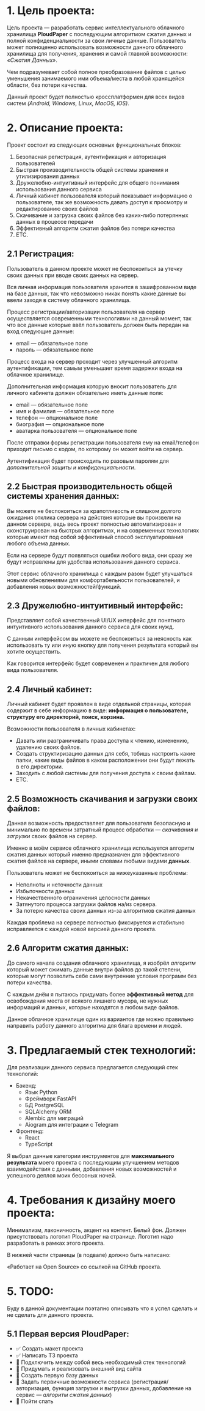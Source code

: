 # 1. Цель проекта:

Цель проекта — разработать сервис интеллектуального облачного хранилища **PloudPaper** с последующим алгоритмом сжатия данных и полной конфиденциальности за свои личные данные. Пользователь может полноценно использовать возможности данного облачного хранилища для получения, хранения и самой главной возможности: *«Сжатия Данных»*. 

Чем подразумевает собой полное преобразование файлов с целью уменьшения занимаемого ими объема/места в любой хранящейся области, без потери качества. 

Данный проект будет полностью кроссплатформен для всех видов систем *(Android, Windows, Linux, MacOS, IOS)*.

# 2. Описание проекта:

Проект состоит из следующих основных функциональных блоков:

1. Безопасная регистрация, аутентификация и авторизация пользователей
2. Быстрая производительность общей системы хранения и утилизирования данных
3. Дружелюбно-интуитивный интерфейс для общего понимания использования данного сервиса
4. Личный кабинет пользователя который показывает информацию о пользователе, так же возможность давать доступ к просмотру и редактированию своих файлов
5. Скачивание и загрузка своих файлов без каких-либо потерянных данных в процессе передачи
6. Эффективный алгоритм сжатия файлов без потери качества
7. ETC.
    
    
## 2.1 Регистрация:

Пользователь в данном проекте может не беспокоиться за утечку своих данных при вводе своих данных на сервер. 

Вся личная информация пользователя хранится в зашифрованном виде на базе данных, так что невозможно никак понять какие данные вы ввели заходя в систему облачного хранилища. 

Процесс регистрации/авторизации пользователя на сервер осуществляется современными технологиями на данный момент, так что все данные которые ввёл пользователь должен быть передан на вход следующие данные:

* email — обязательное поле
* пароль — обязательное поле

Процесс входа на сервер проходит через улучшенный алгоритм аутентификации, тем самым уменьшает время задержки входа на облачное хранилище.

Дополнительная информация которую вносит пользователь для личного кабинета должен обязательно иметь данные поля:

* email — обязательное поле
* имя и фамилия — обязательное поле
* телефон — опциональное поле 
* биография — опциональное поле
* аватарка пользователя — опциональное поле

После отправки формы регистрации пользователя ему на email/телефон приходит письмо с кодом, по которому он может войти на сервер. 

Аутентификация будет происходить по разовым паролям для *дополнительной защиты и конфиденциальности*.

## 2.2 Быстрая производительность общей системы хранения данных:

Вы можете не беспокоиться за крапотливость и слишком долгого ожидания отклика сервера на действия которые вы произвели на данном сервере, ведь весь проект полностью автоматизирован и сконструирован на быстрых алгоритмах, и на современных технологиях которые имеют под собой эффективный способ эксплуатирования любого объема данных.

Если на сервере будут появляться ошибки любого вида, они сразу же будут исправлены для удобства использования данного сервиса.

Этот сервис облачного хранилища с каждым разом будет улучшаться новыми обновлениями для комфортабельности пользователей, и добавления новых возможностей/функций.

## 2.3 Дружелюбно-интуитивный интерфейс:

Представляет собой качественный UI/UX интерфейс для понятного интуитивного использования данного сервиса для своих нужд. 

С данным интерфейсом вы можете не беспокоиться за неясность как использовать ту или иную кнопку для получения результата который вы хотите осуществить. 

Как говорится интерфейс будет современен и практичен для любого вида пользователя.

## 2.4 Личный кабинет:

Личный кабинет будет проявлен в виде отдельной страницы, которая содержит в себе информацию в виде: **информация о пользователе, структуру его директорий, поиск, корзина.**

Возможности пользователя в личных кабинетах:
* Давать или разграничивать права доступа к чтению, изменению, удалению своих файлов.
* Создать структиризацию данных для себя, тобишь настроить какие папки, какие виды файлов в каком расположении они будут лежать в его директории.
* Заходить с любой системы для получения доступа к своим файлам.
* ETC.

## 2.5 Возможность скачивания и загрузки своих файлов:

Данная возможность предоставляет для пользователя безопасную и минимально по времени затратный процесс обработки — *скачивания и загрузки* своих файлов на сервер.

Именно в моём сервисе облачного хранилища используется алгоритм сжатия данных который именно предназначен для эффективного сжатия файлов на сервере, иными словами любыми видами **данных**. 

Пользователь может не беспокоиться за нижеуказанные проблемы:
* Неполноты и неточности данных
* Избыточности данных
* Некачественного ограничения целосности данных
* Затянутого процесса загрузки файлов на/из сервера.
* За потерю качества своих данных из-за алгоритмов сжатия данных

Каждая проблема на сервере полностью фиксируется и стабильно исправляется с каждой новой версией данного проекта.

## 2.6 Алгоритм сжатия данных:

До самого начала создания облачного хранилища, я изобрёл *алгоритм* который может сжимать данные внутри файлов до такой степени, которые могут позволить себе сами внутренние условия программ без потери качества. 

С каждым днём я пытаюсь придумать более **эффективный метод** для освобождения места от всякого лишнего мусора, не нужных информаций и данных, которые находятся в любом виде файлов. 

Данное облачное хранилище один из вариантов где можно правильно направить работу данного алгоритма для блага времени и людей.

# 3. Предлагаемый стек технологий:

Для реализации данного сервиса предлагается следующий стек технологий:

* Бэкенд:
    - Язык Python
    - Фреймворк FastAPI
    - БД PostgreSQL
    - SQLAlchemy ORM
    - Alembic для миграций
    - Aiogram для интеграции с Telegram
* Фронтенд:
    - React
    - TypeScript

Я выбрал данные категории инструментов для **максимального результата** моего проекта с последующим улучшением методов взаимодействия с данными, добавления новых возможностей и успешного деплоя моих бессоных ночей.

# 4. Требования к дизайну моего проекта:

Минимализм, лаконичность, акцент на контент. Белый фон. Должен присутствовать логотип PloudPaper на странице. Логотип надо разработать в рамках этого проекта.

В нижней части страницы (в подвале) должно быть написано:

«Работает на Open Source» со ссылкой на GitHub проекта.

# 5. TODO:

Буду в данной документации поэтапно описывать что я успел сделать и не сделать для данного проекта.

## 5.1 Первая версия PloudPaper:
- :white_check_mark: Создать макет проекта
- :white_check_mark: Написать ТЗ проекта
- :black_square_button: Подключить между собой весь необходимый стек технологий
- :black_square_button: Придумать и реализовать внешний вид сайта
- :black_square_button: Создать первую базу данных
- :black_square_button: Задать первичные возможности сервиса (регистрация/авторизация, функция загрузки и выгрузки данных, добавление на сервис — *алгоритм сжатия данных*)
- :black_square_button: Пойти спать
